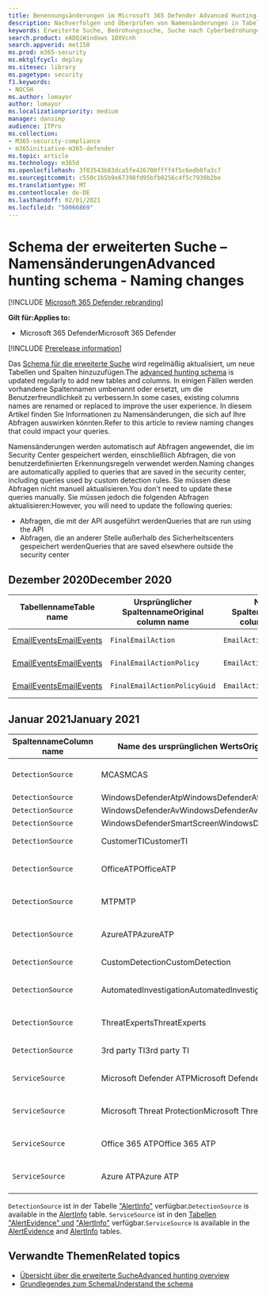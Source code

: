 ```yaml
---
title: Benennungsänderungen im Microsoft 365 Defender Advanced Hunting-Schema
description: Nachverfolgen und Überprüfen von Namensänderungen in Tabellen und Spalten im Schema für die erweiterte Suche
keywords: Erweiterte Suche, Bedrohungssuche, Suche nach Cyberbedrohungen, Microsoft Threat Protection, Microsoft 365, MTP, m365, Suche, Abfrage, Telemetrie, Schemareferenz, Kusto, Tabelle, Daten, Benennungsänderungen, Umbenennen, Microsoft Threat Protection
search.product: eADQiWindows 10XVcnh
search.appverid: met150
ms.prod: m365-security
ms.mktglfcycl: deploy
ms.sitesec: library
ms.pagetype: security
f1.keywords:
- NOCSH
ms.author: lomayor
author: lomayor
ms.localizationpriority: medium
manager: dansimp
audience: ITPro
ms.collection:
- M365-security-compliance
- m365initiative-m365-defender
ms.topic: article
ms.technology: m365d
ms.openlocfilehash: 3f03543b03dca5fe426700ffff4f5c6edb8fa3c7
ms.sourcegitcommit: c550c1b5b9e67398fd95bfb0256c4f5c7930b2be
ms.translationtype: MT
ms.contentlocale: de-DE
ms.lasthandoff: 02/01/2021
ms.locfileid: "50066869"
---
```

# <a name="advanced-hunting-schema---naming-changes"></a><span data-ttu-id="42a7b-104">Schema der erweiterten Suche – Namensänderungen</span><span class="sxs-lookup"><span data-stu-id="42a7b-104">Advanced hunting schema - Naming changes</span></span>

[!INCLUDE [Microsoft 365 Defender rebranding](../includes/microsoft-defender.md)]


<span data-ttu-id="42a7b-105">**Gilt für:**</span><span class="sxs-lookup"><span data-stu-id="42a7b-105">**Applies to:**</span></span>
- <span data-ttu-id="42a7b-106">Microsoft 365 Defender</span><span class="sxs-lookup"><span data-stu-id="42a7b-106">Microsoft 365 Defender</span></span>

[!INCLUDE [Prerelease information](../includes/prerelease.md)]

<span data-ttu-id="42a7b-107">Das [Schema für die erweiterte Suche](advanced-hunting-schema-tables.md) wird regelmäßig aktualisiert, um neue Tabellen und Spalten hinzuzufügen.</span><span class="sxs-lookup"><span data-stu-id="42a7b-107">The [advanced hunting schema](advanced-hunting-schema-tables.md) is updated regularly to add new tables and columns.</span></span> <span data-ttu-id="42a7b-108">In einigen Fällen werden vorhandene Spaltennamen umbenannt oder ersetzt, um die Benutzerfreundlichkeit zu verbessern.</span><span class="sxs-lookup"><span data-stu-id="42a7b-108">In some cases, existing columns names are renamed or replaced to improve the user experience.</span></span> <span data-ttu-id="42a7b-109">In diesem Artikel finden Sie Informationen zu Namensänderungen, die sich auf Ihre Abfragen auswirken könnten.</span><span class="sxs-lookup"><span data-stu-id="42a7b-109">Refer to this article to review naming changes that could impact your queries.</span></span>

<span data-ttu-id="42a7b-110">Namensänderungen werden automatisch auf Abfragen angewendet, die im Security Center gespeichert werden, einschließlich Abfragen, die von benutzerdefinierten Erkennungsregeln verwendet werden.</span><span class="sxs-lookup"><span data-stu-id="42a7b-110">Naming changes are automatically applied to queries that are saved in the security center, including queries used by custom detection rules.</span></span> <span data-ttu-id="42a7b-111">Sie müssen diese Abfragen nicht manuell aktualisieren.</span><span class="sxs-lookup"><span data-stu-id="42a7b-111">You don't need to update these queries manually.</span></span> <span data-ttu-id="42a7b-112">Sie müssen jedoch die folgenden Abfragen aktualisieren:</span><span class="sxs-lookup"><span data-stu-id="42a7b-112">However, you will need to update the following queries:</span></span>
- <span data-ttu-id="42a7b-113">Abfragen, die mit der API ausgeführt werden</span><span class="sxs-lookup"><span data-stu-id="42a7b-113">Queries that are run using the API</span></span>
- <span data-ttu-id="42a7b-114">Abfragen, die an anderer Stelle außerhalb des Sicherheitscenters gespeichert werden</span><span class="sxs-lookup"><span data-stu-id="42a7b-114">Queries that are saved elsewhere outside the security center</span></span>

## <a name="december-2020"></a><span data-ttu-id="42a7b-115">Dezember 2020</span><span class="sxs-lookup"><span data-stu-id="42a7b-115">December 2020</span></span>

| <span data-ttu-id="42a7b-116">Tabellenname</span><span class="sxs-lookup"><span data-stu-id="42a7b-116">Table name</span></span> | <span data-ttu-id="42a7b-117">Ursprünglicher Spaltenname</span><span class="sxs-lookup"><span data-stu-id="42a7b-117">Original column name</span></span> | <span data-ttu-id="42a7b-118">Neuer Spaltenname</span><span class="sxs-lookup"><span data-stu-id="42a7b-118">New column name</span></span> | <span data-ttu-id="42a7b-119">Änderungsgrund</span><span class="sxs-lookup"><span data-stu-id="42a7b-119">Reason for change</span></span>
|--|--|--|--|
| [<span data-ttu-id="42a7b-120">EmailEvents</span><span class="sxs-lookup"><span data-stu-id="42a7b-120">EmailEvents</span></span>](advanced-hunting-emailevents-table.md) | `FinalEmailAction` | `EmailAction` | <span data-ttu-id="42a7b-121">Kundenfeedback</span><span class="sxs-lookup"><span data-stu-id="42a7b-121">Customer feedback</span></span> |
| [<span data-ttu-id="42a7b-122">EmailEvents</span><span class="sxs-lookup"><span data-stu-id="42a7b-122">EmailEvents</span></span>](advanced-hunting-emailevents-table.md) | `FinalEmailActionPolicy` | `EmailActionPolicy` | <span data-ttu-id="42a7b-123">Kundenfeedback</span><span class="sxs-lookup"><span data-stu-id="42a7b-123">Customer feedback</span></span> |
| [<span data-ttu-id="42a7b-124">EmailEvents</span><span class="sxs-lookup"><span data-stu-id="42a7b-124">EmailEvents</span></span>](advanced-hunting-emailevents-table.md) | `FinalEmailActionPolicyGuid` | `EmailActionPolicyGuid` | <span data-ttu-id="42a7b-125">Kundenfeedback</span><span class="sxs-lookup"><span data-stu-id="42a7b-125">Customer feedback</span></span> |

## <a name="january-2021"></a><span data-ttu-id="42a7b-126">Januar 2021</span><span class="sxs-lookup"><span data-stu-id="42a7b-126">January 2021</span></span>

| <span data-ttu-id="42a7b-127">Spaltenname</span><span class="sxs-lookup"><span data-stu-id="42a7b-127">Column name</span></span> | <span data-ttu-id="42a7b-128">Name des ursprünglichen Werts</span><span class="sxs-lookup"><span data-stu-id="42a7b-128">Original value name</span></span> | <span data-ttu-id="42a7b-129">Name des neuen Werts</span><span class="sxs-lookup"><span data-stu-id="42a7b-129">New value name</span></span> | <span data-ttu-id="42a7b-130">Änderungsgrund</span><span class="sxs-lookup"><span data-stu-id="42a7b-130">Reason for change</span></span>
|--|--|--|--|
| `DetectionSource` | <span data-ttu-id="42a7b-131">MCAS</span><span class="sxs-lookup"><span data-stu-id="42a7b-131">MCAS</span></span> |    <span data-ttu-id="42a7b-132">Microsoft Cloud App-Sicherheit</span><span class="sxs-lookup"><span data-stu-id="42a7b-132">Microsoft Cloud App Security</span></span> | <span data-ttu-id="42a7b-133">Rebranding</span><span class="sxs-lookup"><span data-stu-id="42a7b-133">Rebranding</span></span> |
| `DetectionSource` | <span data-ttu-id="42a7b-134">WindowsDefenderAtp</span><span class="sxs-lookup"><span data-stu-id="42a7b-134">WindowsDefenderAtp</span></span>|   <span data-ttu-id="42a7b-135">EDR</span><span class="sxs-lookup"><span data-stu-id="42a7b-135">EDR</span></span>| <span data-ttu-id="42a7b-136">Rebranding</span><span class="sxs-lookup"><span data-stu-id="42a7b-136">Rebranding</span></span> |
| `DetectionSource` | <span data-ttu-id="42a7b-137">WindowsDefenderAv</span><span class="sxs-lookup"><span data-stu-id="42a7b-137">WindowsDefenderAv</span></span> | <span data-ttu-id="42a7b-138">Antivirus</span><span class="sxs-lookup"><span data-stu-id="42a7b-138">Antivirus</span></span> | <span data-ttu-id="42a7b-139">Rebranding</span><span class="sxs-lookup"><span data-stu-id="42a7b-139">Rebranding</span></span> |
| `DetectionSource` | <span data-ttu-id="42a7b-140">WindowsDefenderSmartScreen</span><span class="sxs-lookup"><span data-stu-id="42a7b-140">WindowsDefenderSmartScreen</span></span> |  <span data-ttu-id="42a7b-141">SmartScreen</span><span class="sxs-lookup"><span data-stu-id="42a7b-141">SmartScreen</span></span> | <span data-ttu-id="42a7b-142">Rebranding</span><span class="sxs-lookup"><span data-stu-id="42a7b-142">Rebranding</span></span> |
| `DetectionSource` | <span data-ttu-id="42a7b-143">CustomerTI</span><span class="sxs-lookup"><span data-stu-id="42a7b-143">CustomerTI</span></span> |  <span data-ttu-id="42a7b-144">Benutzerdefinierte TI</span><span class="sxs-lookup"><span data-stu-id="42a7b-144">Custom TI</span></span> | <span data-ttu-id="42a7b-145">Rebranding</span><span class="sxs-lookup"><span data-stu-id="42a7b-145">Rebranding</span></span> |
| `DetectionSource` | <span data-ttu-id="42a7b-146">OfficeATP</span><span class="sxs-lookup"><span data-stu-id="42a7b-146">OfficeATP</span></span> | <span data-ttu-id="42a7b-147">Microsoft Defender für Office 365</span><span class="sxs-lookup"><span data-stu-id="42a7b-147">Microsoft Defender for Office 365</span></span> | <span data-ttu-id="42a7b-148">Rebranding</span><span class="sxs-lookup"><span data-stu-id="42a7b-148">Rebranding</span></span> |
| `DetectionSource` | <span data-ttu-id="42a7b-149">MTP</span><span class="sxs-lookup"><span data-stu-id="42a7b-149">MTP</span></span>   | <span data-ttu-id="42a7b-150">Microsoft 365 Defender</span><span class="sxs-lookup"><span data-stu-id="42a7b-150">Microsoft 365 Defender</span></span> | <span data-ttu-id="42a7b-151">Rebranding</span><span class="sxs-lookup"><span data-stu-id="42a7b-151">Rebranding</span></span> |
| `DetectionSource` | <span data-ttu-id="42a7b-152">AzureATP</span><span class="sxs-lookup"><span data-stu-id="42a7b-152">AzureATP</span></span> |    <span data-ttu-id="42a7b-153">Microsoft Defender for Identity</span><span class="sxs-lookup"><span data-stu-id="42a7b-153">Microsoft Defender for Identity</span></span> | <span data-ttu-id="42a7b-154">Rebranding</span><span class="sxs-lookup"><span data-stu-id="42a7b-154">Rebranding</span></span> |
| `DetectionSource` | <span data-ttu-id="42a7b-155">CustomDetection</span><span class="sxs-lookup"><span data-stu-id="42a7b-155">CustomDetection</span></span>   | <span data-ttu-id="42a7b-156">Benutzerdefinierte Erkennung</span><span class="sxs-lookup"><span data-stu-id="42a7b-156">Custom detection</span></span> | <span data-ttu-id="42a7b-157">Rebranding</span><span class="sxs-lookup"><span data-stu-id="42a7b-157">Rebranding</span></span> |
| `DetectionSource` | <span data-ttu-id="42a7b-158">AutomatedInvestigation</span><span class="sxs-lookup"><span data-stu-id="42a7b-158">AutomatedInvestigation</span></span> |<span data-ttu-id="42a7b-159">Automatisierte Untersuchung</span><span class="sxs-lookup"><span data-stu-id="42a7b-159">Automated investigation</span></span> | <span data-ttu-id="42a7b-160">Rebranding</span><span class="sxs-lookup"><span data-stu-id="42a7b-160">Rebranding</span></span> |
| `DetectionSource` | <span data-ttu-id="42a7b-161">ThreatExperts</span><span class="sxs-lookup"><span data-stu-id="42a7b-161">ThreatExperts</span></span> | <span data-ttu-id="42a7b-162">Microsoft-Bedrohungsexperten</span><span class="sxs-lookup"><span data-stu-id="42a7b-162">Microsoft Threat Experts</span></span> | <span data-ttu-id="42a7b-163">Rebranding</span><span class="sxs-lookup"><span data-stu-id="42a7b-163">Rebranding</span></span> |
| `DetectionSource` | <span data-ttu-id="42a7b-164">3rd party TI</span><span class="sxs-lookup"><span data-stu-id="42a7b-164">3rd party TI</span></span> | <span data-ttu-id="42a7b-165">Drittanbietersensoren</span><span class="sxs-lookup"><span data-stu-id="42a7b-165">3rd Party sensors</span></span> | <span data-ttu-id="42a7b-166">Rebranding</span><span class="sxs-lookup"><span data-stu-id="42a7b-166">Rebranding</span></span> |
| `ServiceSource` | <span data-ttu-id="42a7b-167">Microsoft Defender ATP</span><span class="sxs-lookup"><span data-stu-id="42a7b-167">Microsoft Defender ATP</span></span>| <span data-ttu-id="42a7b-168">Microsoft Defender für Endpunkt</span><span class="sxs-lookup"><span data-stu-id="42a7b-168">Microsoft Defender for Endpoint</span></span> | <span data-ttu-id="42a7b-169">Rebranding</span><span class="sxs-lookup"><span data-stu-id="42a7b-169">Rebranding</span></span> |
|`ServiceSource` |<span data-ttu-id="42a7b-170">Microsoft Threat Protection</span><span class="sxs-lookup"><span data-stu-id="42a7b-170">Microsoft Threat Protection</span></span>   | <span data-ttu-id="42a7b-171">Microsoft 365 Defender</span><span class="sxs-lookup"><span data-stu-id="42a7b-171">Microsoft 365 Defender</span></span> | <span data-ttu-id="42a7b-172">Rebranding</span><span class="sxs-lookup"><span data-stu-id="42a7b-172">Rebranding</span></span> |
| `ServiceSource` | <span data-ttu-id="42a7b-173">Office 365 ATP</span><span class="sxs-lookup"><span data-stu-id="42a7b-173">Office 365 ATP</span></span>  |<span data-ttu-id="42a7b-174">Microsoft Defender für Office 365</span><span class="sxs-lookup"><span data-stu-id="42a7b-174">Microsoft Defender for Office 365</span></span> | <span data-ttu-id="42a7b-175">Rebranding</span><span class="sxs-lookup"><span data-stu-id="42a7b-175">Rebranding</span></span> |
| `ServiceSource` |<span data-ttu-id="42a7b-176">Azure ATP</span><span class="sxs-lookup"><span data-stu-id="42a7b-176">Azure ATP</span></span>    |<span data-ttu-id="42a7b-177">Microsoft Defender for Identity</span><span class="sxs-lookup"><span data-stu-id="42a7b-177">Microsoft Defender for Identity</span></span> | <span data-ttu-id="42a7b-178">Rebranding</span><span class="sxs-lookup"><span data-stu-id="42a7b-178">Rebranding</span></span> |

<span data-ttu-id="42a7b-179">`DetectionSource` ist in der Tabelle ["AlertInfo"](advanced-hunting-alertinfo-table.md) verfügbar.</span><span class="sxs-lookup"><span data-stu-id="42a7b-179">`DetectionSource` is available in the [AlertInfo](advanced-hunting-alertinfo-table.md) table.</span></span> <span data-ttu-id="42a7b-180">`ServiceSource` ist in den [Tabellen "AlertEvidence" und](advanced-hunting-alertevidence-table.md) ["AlertInfo"](advanced-hunting-alertinfo-table.md) verfügbar.</span><span class="sxs-lookup"><span data-stu-id="42a7b-180">`ServiceSource` is available in the [AlertEvidence](advanced-hunting-alertevidence-table.md) and [AlertInfo](advanced-hunting-alertinfo-table.md) tables.</span></span> 
## <a name="related-topics"></a><span data-ttu-id="42a7b-181">Verwandte Themen</span><span class="sxs-lookup"><span data-stu-id="42a7b-181">Related topics</span></span>
- [<span data-ttu-id="42a7b-182">Übersicht über die erweiterte Suche</span><span class="sxs-lookup"><span data-stu-id="42a7b-182">Advanced hunting overview</span></span>](advanced-hunting-overview.md)
- [<span data-ttu-id="42a7b-183">Grundlegendes zum Schema</span><span class="sxs-lookup"><span data-stu-id="42a7b-183">Understand the schema</span></span>](advanced-hunting-schema-tables.md)